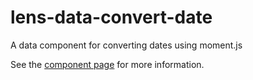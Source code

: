 # lens-data-convert-date

A data component for converting dates using moment.js

See the [component page](http://lenses.github.io/lens-data-convert-date) for more information.
